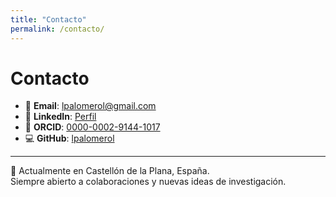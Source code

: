 ```yaml
---
title: "Contacto"
permalink: /contacto/
---
```


# Contacto

- 📧 **Email**: [lpalomerol@gmail.com](mailto:lpalomerol@gmail.com)  
- 💼 **LinkedIn**: [Perfil](https://www.linkedin.com/in/lpalomerol)  
- 🔗 **ORCID**: [0000-0002-9144-1017](https://orcid.org/0000-0002-9144-1017)  
- 💻 **GitHub**: [lpalomerol](https://github.com/lpalomerol)  

---

📍 Actualmente en Castellón de la Plana, España.  
Siempre abierto a colaboraciones y nuevas ideas de investigación.
